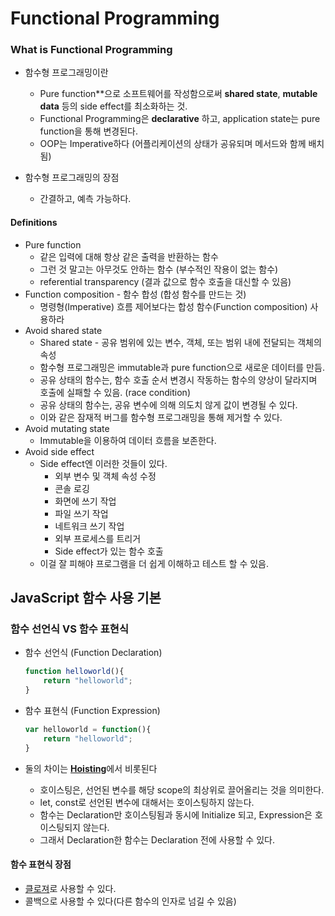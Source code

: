 # Functional Programming 

### What is Functional Programming

- 함수형 프로그래밍이란 
  - Pure function**으로 소프트웨어를 작성함으로써 **shared state**, **mutable data** 등의 side effect를 최소화하는 것.
  - Functional Programming은 **declarative** 하고, application state는 pure function을 통해 변경된다.
  - OOP는 Imperative하다 (어플리케이션의 상태가 공유되며 메서드와 함께 배치됨)

- 함수형 프로그래밍의 장점
  - 간결하고, 예측 가능하다.

#### Definitions

- Pure function
  - 같은 입력에 대해 항상 같은 출력을 반환하는 함수
  - 그런 것 말고는 아무것도 안하는 함수 (부수적인 작용이 없는 함수)
  - referential transparency (결과 값으로 함수 호출을 대신할 수 있음)
- Function composition - 함수 합성 (합성 함수를 만드는 것)
  - 명령형(Imperative) 흐름 제어보다는 합성 함수(Function composition) 사용하라
- Avoid shared state
  - Shared state - 공유 범위에 있는 변수, 객체, 또는 범위 내에 전달되는 객체의 속성
  - 함수형 프로그래밍은 immutable과 pure function으로 새로운 데이터를 만듬.
  - 공유 상태의 함수는, 함수 호출 순서 변경시 작동하는 함수의 양상이 달라지며 호출에 실패할 수 있음. (race condition)
  - 공유 상태의 함수는, 공유 변수에 의해 의도치 않게 값이 변경될 수 있다.
  - 이와 같은 잠재적 버그를 함수형 프로그래밍을 통해 제거할 수 있다.
- Avoid mutating state
  - Immutable을 이용하여 데이터 흐름을 보존한다.
- Avoid side effect
  - Side effect엔 이러한 것들이 있다.
    - 외부 변수 및 객체 속성 수정
    - 콘솔 로깅
    - 화면에 쓰기 작업
    - 파일 쓰기 작업
    - 네트워크 쓰기 작업
    - 외부 프로세스를 트리거
    - Side effect가 있는 함수 호출
  - 이걸 잘 피해야 프로그램을 더 쉽게 이해하고 테스트 할 수 있음.

## JavaScript 함수 사용 기본

### 함수 선언식 VS 함수 표현식

- 함수 선언식 (Function Declaration)

  ```javascript
  function helloworld(){
      return "helloworld";
  }
  ```

- 함수 표현식 (Function Expression)

  ```javascript
  var helloworld = function(){
      return "helloworld";
  }
  ```

- 둘의 차이는 [**Hoisting**](https://github.com/riverandeye/Investment/Programming_Languages/JavaScript/Functional_Programming/Hoisting)에서 비롯된다
  - 호이스팅은, 선언된 변수를 해당 scope의 최상위로 끌어올리는 것을 의미한다.
  - let, const로 선언된 변수에 대해서는 호이스팅하지 않는다.
  - 함수는 Declaration만 호이스팅됨과 동시에 Initialize 되고, Expression은 호이스팅되지 않는다.
  - 그래서 Declaration한 함수는 Declaration 전에 사용할 수 있다.

#### 함수 표현식 장점

- [클로져](https://github.com/riverandeye/Investment/Programming_Languages/JavaScript/Functional_Programming/Closure)로 사용할 수 있다.
- 콜백으로 사용할 수 있다(다른 함수의 인자로 넘길 수 있음)